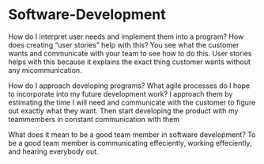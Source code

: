 # Software-Development
How do I interpret user needs and implement them into a program? How does creating “user stories” help with this?
You see what the customer wants and communicate with your team to see how to do this. User stories helps with this because it explains the exact thing customer wants without any micommunication.

How do I approach developing programs? What agile processes do I hope to incorporate into my future development work?
I approach them by estimating the time I will need and communicate with the customer to figure out exactly what they want. Then start developing the product with my teammembers in constant communication with them

What does it mean to be a good team member in software development?
To be a good team member is communicating effeciently, working effeciently, and hearing everybody out.
